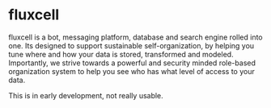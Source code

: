 

# fluxcell

fluxcell is a bot, messaging platform, database and search engine rolled into one. Its designed to support sustainable self-organization, by helping you tune where and how your data is stored, transformed and modeled. Importantly, we strive towards a powerful and security minded role-based organization system to help you see who has what level of access to your data.

This is in early development, not really usable.
